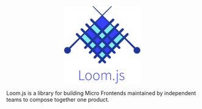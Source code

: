 <p align="center">
  <img width="200" src="./branding/Logo.png">
 </p>
Loom.js is a library for building Micro Frontends maintained by independent teams to compose together one product.
